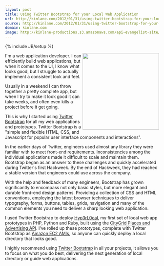 ```yaml
---
layout: post
title: Using Twitter Bootstrap for your Local Web Application
url: http://kinlane.com/2012/01/31/using-twitter-bootstrap-for-your-local-web-application/
source: http://kinlane.com/2012/01/31/using-twitter-bootstrap-for-your-local-web-application/
domain: kinlane.com
image: http://kinlane-productions.s3.amazonaws.com/api-evangelist-site/blog/Twitter-Bootstrap-Bird.png
---
```

{% include JB/setup %}

<p>
     <a title="Twitter Boostrap" href="http://twitter.github.com/bootstrap/" target="_blank"><img class="aligncenter size-full wp-image-563" title="Twitter-Bootstrap-Bird" src="http://www.citygridmedia.com/developer/wp-content/uploads/2012/01/Twitter-Bootstrap-Bird.png" alt="" width="250" align="right" /></a>I'm a web application developer. I can efficiently build web applications, but when it comes to the UI, I know what looks good, but I struggle to actually implement a consistent look and feel.
</p>
<p>
     Usually in a weekend I can throw together a pretty complete app, but when I try to make it look good it can take weeks, and often even kills a project before it get going.
</p>
<p>
     This is why I started using <a title="Twitter Boostrap" href="http://twitter.github.com/bootstrap/" target="_blank">Twitter Bootstrap</a> for all my web applications and prototypes. Twitter Bootstrap is a "simple and flexible HTML, CSS, and Javascript for popular user interface components and interactions".
</p>
<p>
     In the earlier days of Twitter, engineers used almost any library they were familiar with to meet front-end requirements. Inconsistencies among the individual applications made it difficult to scale and maintain them. Bootstrap began as an answer to these challenges and quickly accelerated during Twitter's first Hackweek. By the end of Hackweek, they had reached a stable version that engineers could use across the company.
</p>
<p>
     With the help and feedback of many engineers, Bootstrap has grown significantly to encompass not only basic styles, but more elegant and durable front-end design patterns. Providing a collection of CSS and HTML conventions, employing the latest browser techniques to deliver typography, forms, buttons, tables, grids, navigation and many of the common elements you need to deliver a sharp looking web application.
</p>
<p>
     I used Twitter Bootstrap to deploy <a title="Hyp3rL0cal" href="http://hyp3rl0cal.com/">Hyp3rL0cal</a>, my first set of local web app prototypes in PHP, Python and Ruby, built using the <a title="CityGrid Places and Advertising API" href="http://docs.citygridmedia.com/display/citygridv2/Content+by+CityGrid">CityGrid Places and Advertising API</a>. I've rolled up these prototypes, complete with Twitter Bootstrap as <a title="Amazon EC2 AMIs" href="http://phplibraries.hyp3rl0cal.com/citygrid-amazon-machine-image-ami.php">Amazon EC2 AMIs</a>, so anyone can quickly deploy a local directory that looks good.
</p>
<p>
     I highly recommend using <a title="Twitter Boostrap" href="http://twitter.github.com/bootstrap/" target="_blank">Twitter Bootstrap</a> in all your projects, it allows you to focus on what you do best, delivering the next generation of local directory or guide web applications.
</p>